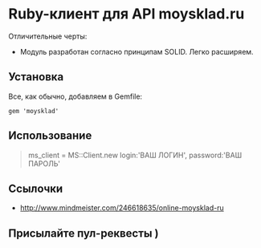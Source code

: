# Ruby-клиент для API moysklad.ru

Отличительные черты:

* Модуль разработан согласно принципам SOLID. Легко расширяем.

## Установка

Все, как обычно, добавляем в Gemfile:

    gem 'moysklad'

## Использование

> ms_client = MS::Client.new login:'ВАШ ЛОГИН', password:'ВАШ ПАРОЛЬ'

## Ссылочки

* http://www.mindmeister.com/246618635/online-moysklad-ru

## Присылайте пул-реквесты )
